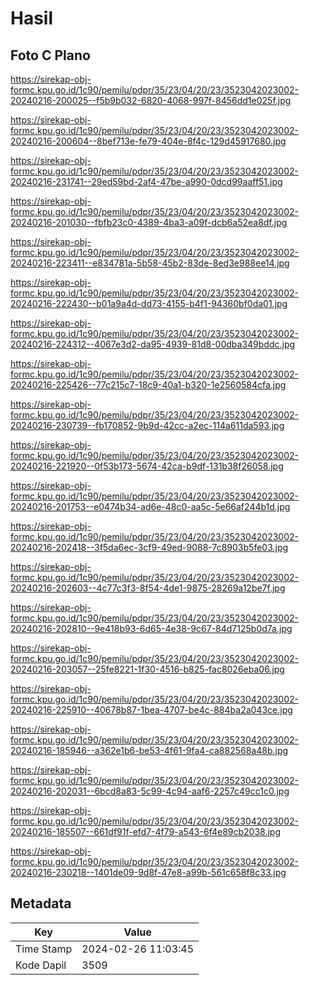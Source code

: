 # Hasil

## Foto C Plano

https://sirekap-obj-formc.kpu.go.id/1c90/pemilu/pdpr/35/23/04/20/23/3523042023002-20240216-200025--f5b9b032-6820-4068-997f-8456dd1e025f.jpg

https://sirekap-obj-formc.kpu.go.id/1c90/pemilu/pdpr/35/23/04/20/23/3523042023002-20240216-200604--8bef713e-fe79-404e-8f4c-129d45917680.jpg

https://sirekap-obj-formc.kpu.go.id/1c90/pemilu/pdpr/35/23/04/20/23/3523042023002-20240216-231741--29ed59bd-2af4-47be-a990-0dcd99aaff51.jpg

https://sirekap-obj-formc.kpu.go.id/1c90/pemilu/pdpr/35/23/04/20/23/3523042023002-20240216-201030--fbfb23c0-4389-4ba3-a09f-dcb6a52ea8df.jpg

https://sirekap-obj-formc.kpu.go.id/1c90/pemilu/pdpr/35/23/04/20/23/3523042023002-20240216-223411--e834781a-5b58-45b2-83de-8ed3e988ee14.jpg

https://sirekap-obj-formc.kpu.go.id/1c90/pemilu/pdpr/35/23/04/20/23/3523042023002-20240216-222430--b01a9a4d-dd73-4155-b4f1-94360bf0da01.jpg

https://sirekap-obj-formc.kpu.go.id/1c90/pemilu/pdpr/35/23/04/20/23/3523042023002-20240216-224312--4067e3d2-da95-4939-81d8-00dba349bddc.jpg

https://sirekap-obj-formc.kpu.go.id/1c90/pemilu/pdpr/35/23/04/20/23/3523042023002-20240216-225426--77c215c7-18c9-40a1-b320-1e2560584cfa.jpg

https://sirekap-obj-formc.kpu.go.id/1c90/pemilu/pdpr/35/23/04/20/23/3523042023002-20240216-230739--fb170852-9b9d-42cc-a2ec-114a611da593.jpg

https://sirekap-obj-formc.kpu.go.id/1c90/pemilu/pdpr/35/23/04/20/23/3523042023002-20240216-221920--0f53b173-5674-42ca-b9df-131b38f26058.jpg

https://sirekap-obj-formc.kpu.go.id/1c90/pemilu/pdpr/35/23/04/20/23/3523042023002-20240216-201753--e0474b34-ad6e-48c0-aa5c-5e66af244b1d.jpg

https://sirekap-obj-formc.kpu.go.id/1c90/pemilu/pdpr/35/23/04/20/23/3523042023002-20240216-202418--3f5da6ec-3cf9-49ed-9088-7c8903b5fe03.jpg

https://sirekap-obj-formc.kpu.go.id/1c90/pemilu/pdpr/35/23/04/20/23/3523042023002-20240216-202603--4c77c3f3-8f54-4de1-9875-28269a12be7f.jpg

https://sirekap-obj-formc.kpu.go.id/1c90/pemilu/pdpr/35/23/04/20/23/3523042023002-20240216-202810--9e418b93-6d65-4e38-9c67-84d7125b0d7a.jpg

https://sirekap-obj-formc.kpu.go.id/1c90/pemilu/pdpr/35/23/04/20/23/3523042023002-20240216-203057--25fe8221-1f30-4516-b825-fac8026eba06.jpg

https://sirekap-obj-formc.kpu.go.id/1c90/pemilu/pdpr/35/23/04/20/23/3523042023002-20240216-225910--40678b87-1bea-4707-be4c-884ba2a043ce.jpg

https://sirekap-obj-formc.kpu.go.id/1c90/pemilu/pdpr/35/23/04/20/23/3523042023002-20240216-185946--a362e1b6-be53-4f61-9fa4-ca882568a48b.jpg

https://sirekap-obj-formc.kpu.go.id/1c90/pemilu/pdpr/35/23/04/20/23/3523042023002-20240216-202031--6bcd8a83-5c99-4c94-aaf6-2257c49cc1c0.jpg

https://sirekap-obj-formc.kpu.go.id/1c90/pemilu/pdpr/35/23/04/20/23/3523042023002-20240216-185507--661df91f-efd7-4f79-a543-6f4e89cb2038.jpg

https://sirekap-obj-formc.kpu.go.id/1c90/pemilu/pdpr/35/23/04/20/23/3523042023002-20240216-230218--1401de09-9d8f-47e8-a99b-561c658f8c33.jpg


## Metadata

| Key        | Value               |
| ---------- | ------------------- |
| Time Stamp | 2024-02-26 11:03:45 |
| Kode Dapil | 3509                |



